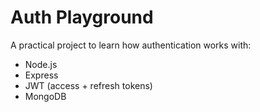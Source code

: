 # Auth Playground

A practical project to learn how authentication works with:
- Node.js
- Express
- JWT (access + refresh tokens)
- MongoDB
